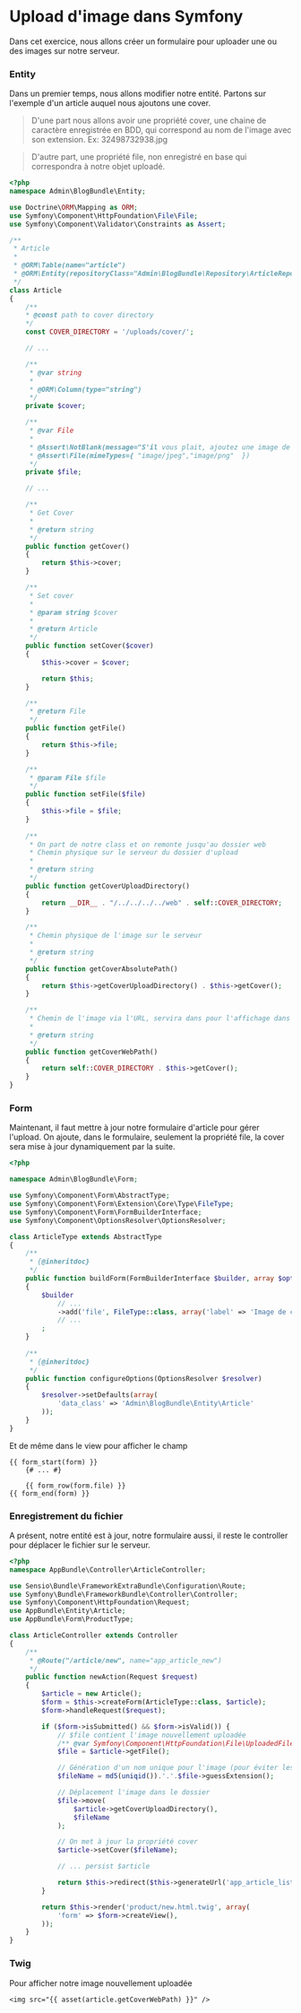 # Upload d'image dans Symfony

Dans cet exercice, nous allons créer un formulaire pour 
uploader une ou des images sur notre serveur.

### Entity

Dans un premier temps, nous allons modifier notre entité. 
Partons sur l'exemple d'un article auquel nous ajoutons une cover.

> D'une part nous allons avoir une propriété cover, une chaine de caractère enregistrée en BDD, 
qui correspond au nom de l'image avec son extension. Ex: 32498732938.jpg

> D'autre part, une propriété file, non enregistré en base qui correspondra à notre objet uploadé.


```php
<?php
namespace Admin\BlogBundle\Entity;

use Doctrine\ORM\Mapping as ORM;
use Symfony\Component\HttpFoundation\File\File;
use Symfony\Component\Validator\Constraints as Assert;

/**
 * Article
 *
 * @ORM\Table(name="article")
 * @ORM\Entity(repositoryClass="Admin\BlogBundle\Repository\ArticleRepository")
 */
class Article
{
    /**
    * @const path to cover directory
    */
    const COVER_DIRECTORY = '/uploads/cover/';

    // ...

    /**
     * @var string
     *
     * @ORM\Column(type="string")
     */
    private $cover;

    /**
     * @var File
     *
     * @Assert\NotBlank(message="S'il vous plait, ajoutez une image de couverture")
     * @Assert\File(mimeTypes={ "image/jpeg","image/png"  })
     */
    private $file;

    // ...

    /**
     * Get Cover
     *
     * @return string
     */
    public function getCover()
    {
        return $this->cover;
    }

    /**
     * Set cover
     *
     * @param string $cover
     *
     * @return Article
     */
    public function setCover($cover)
    {
        $this->cover = $cover;

        return $this;
    }

    /**
     * @return File
     */
    public function getFile()
    {
        return $this->file;
    }

    /**
     * @param File $file
     */
    public function setFile($file)
    {
        $this->file = $file;
    }
    
    /**
     * On part de notre class et on remonte jusqu'au dossier web
     * Chemin physique sur le serveur du dossier d'upload
     *
     * @return string
     */
    public function getCoverUploadDirectory()
    {
        return __DIR__ . "/../../../../web" . self::COVER_DIRECTORY;
    }

    /**
     * Chemin physique de l'image sur le serveur  
     * 
     * @return string
     */
    public function getCoverAbsolutePath()
    {
        return $this->getCoverUploadDirectory() . $this->getCover();
    }

    /**
     * Chemin de l'image via l'URL, servira dans pour l'affichage dans les templates twig
     *
     * @return string
     */
    public function getCoverWebPath()
    {
        return self::COVER_DIRECTORY . $this->getCover();
    }
}

```


### Form

Maintenant, il faut mettre à jour notre formulaire d'article pour gérer l'upload.
On ajoute, dans le formulaire, seulement la propriété file, la cover sera mise à jour dynamiquement par la suite.

```php
<?php

namespace Admin\BlogBundle\Form;

use Symfony\Component\Form\AbstractType;
use Symfony\Component\Form\Extension\Core\Type\FileType;
use Symfony\Component\Form\FormBuilderInterface;
use Symfony\Component\OptionsResolver\OptionsResolver;

class ArticleType extends AbstractType
{
    /**
     * {@inheritdoc}
     */
    public function buildForm(FormBuilderInterface $builder, array $options)
    {
        $builder
            // ...
            ->add('file', FileType::class, array('label' => 'Image de cover (JPG ou PNG)'))
            // ...
        ;
    }
    
    /**
     * {@inheritdoc}
     */
    public function configureOptions(OptionsResolver $resolver)
    {
        $resolver->setDefaults(array(
            'data_class' => 'Admin\BlogBundle\Entity\Article'
        ));
    }
}
```

Et de même dans le view pour afficher le champ

```twig
{{ form_start(form) }}
    {# ... #}

    {{ form_row(form.file) }}
{{ form_end(form) }}
```

### Enregistrement du fichier

A présent, notre entité est à jour, notre formulaire aussi, il reste le controller pour déplacer le fichier sur le serveur.


```php
<?php
namespace AppBundle\Controller\ArticleController;

use Sensio\Bundle\FrameworkExtraBundle\Configuration\Route;
use Symfony\Bundle\FrameworkBundle\Controller\Controller;
use Symfony\Component\HttpFoundation\Request;
use AppBundle\Entity\Article;
use AppBundle\Form\ProductType;

class ArticleController extends Controller
{
    /**
     * @Route("/article/new", name="app_article_new")
     */
    public function newAction(Request $request)
    {
        $article = new Article();
        $form = $this->createForm(ArticleType::class, $article);
        $form->handleRequest($request);

        if ($form->isSubmitted() && $form->isValid()) {
            // $file contient l'image nouvellement uploadée
            /** @var Symfony\Component\HttpFoundation\File\UploadedFile $file */
            $file = $article->getFile();

            // Génération d'un nom unique pour l'image (pour éviter les collisions à l'enregistrement)
            $fileName = md5(uniqid()).'.'.$file->guessExtension();

            // Déplacement l'image dans le dossier
            $file->move(
                $article->getCoverUploadDirectory(),
                $fileName
            );

            // On met à jour la propriété cover
            $article->setCover($fileName);

            // ... persist $article

            return $this->redirect($this->generateUrl('app_article_list'));
        }

        return $this->render('product/new.html.twig', array(
            'form' => $form->createView(),
        ));
    }
}
```

### Twig

Pour afficher notre image nouvellement uploadée

```twig
<img src="{{ asset(article.getCoverWebPath) }}" />
```
